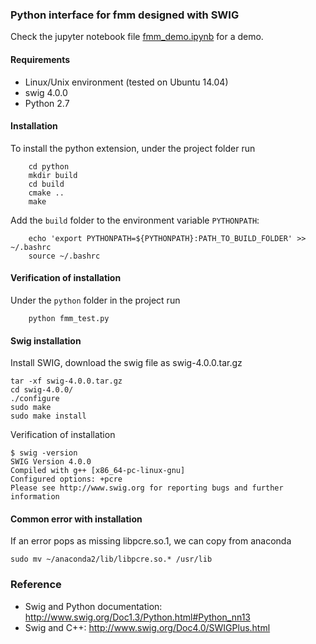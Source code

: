 ### Python interface for fmm designed with SWIG

Check the jupyter notebook file [fmm_demo.ipynb](fmm_demo.ipynb) for a demo.

#### Requirements

- Linux/Unix environment (tested on Ubuntu 14.04)
- swig 4.0.0
- Python 2.7

#### Installation

To install the python extension, under the project folder run

```
    cd python
    mkdir build
    cd build
    cmake ..
    make
```

Add the `build` folder to the environment variable `PYTHONPATH`:

```
    echo 'export PYTHONPATH=${PYTHONPATH}:PATH_TO_BUILD_FOLDER' >> ~/.bashrc
    source ~/.bashrc
```

#### Verification of installation

Under the `python` folder in the project run

```
    python fmm_test.py
```

#### Swig installation

Install SWIG, download the swig file as swig-4.0.0.tar.gz

```
tar -xf swig-4.0.0.tar.gz
cd swig-4.0.0/
./configure
sudo make
sudo make install
```

Verification of installation

```
$ swig -version
SWIG Version 4.0.0
Compiled with g++ [x86_64-pc-linux-gnu]
Configured options: +pcre
Please see http://www.swig.org for reporting bugs and further information
```

#### Common error with installation

If an error pops as missing libpcre.so.1, we can copy from anaconda

```
sudo mv ~/anaconda2/lib/libpcre.so.* /usr/lib
```

### Reference

- Swig and Python documentation: http://www.swig.org/Doc1.3/Python.html#Python_nn13
- Swig and C++: http://www.swig.org/Doc4.0/SWIGPlus.html
